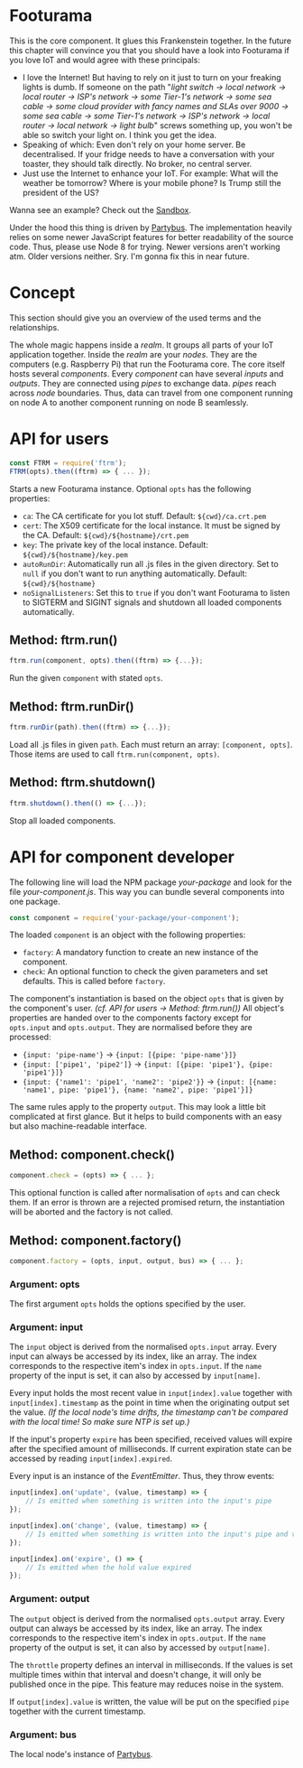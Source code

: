 # Footurama

This is the core component. It glues this Frankenstein together. In the future this chapter will convince you that you should have a look into Footurama if you love IoT and would agree with these principals:

 * I love the Internet! But having to rely on it just to turn on your freaking lights is dumb. If someone on the path "*light switch -> local network -> local router -> ISP's network -> some Tier-1's network -> some sea cable -> some cloud provider with fancy names and SLAs over 9000 -> some sea cable -> some Tier-1's network -> ISP's network -> local router -> local network -> light bulb*" screws something up, you won't be able so switch your light on. I think you get the idea.
 * Speaking of which: Even don't rely on your home server. Be decentralised. If your fridge needs to have a conversation with your toaster, they should talk directly. No broker, no central server.
 * Just use the Internet to enhance your IoT. For example: What will the weather be tomorrow? Where is your mobile phone? Is Trump still the president of the US?

Wanna see an example? Check out the [Sandbox](https://github.com/Footurama/ftrm-sandbox).

Under the hood this thing is driven by [Partybus](https://github.com/jue89/node-partybus#readme). The implementation heavily relies on some newer JavaScript features for better readability of the source code. Thus, please use Node 8 for trying. Newer versions aren't working atm. Older versions neither. Sry. I'm gonna fix this in near future.

# Concept

This section should give you an overview of the used terms and the relationships.

The whole magic happens inside a *realm*. It groups all parts of your IoT application together. Inside the *realm* are your *nodes*. They are the computers (e.g. Raspberry Pi) that run the Footurama core. The core itself hosts several *components*. Every *component* can have several *inputs* and *outputs*. They are connected using *pipes* to exchange data. *pipes* reach across *node* boundaries. Thus, data can travel from one component running on node A to another component running on node B seamlessly.

# API for users

```js
const FTRM = require('ftrm');
FTRM(opts).then((ftrm) => { ... });
```

Starts a new Footurama instance. Optional ```opts``` has the following properties:
 * ```ca```: The CA certificate for you Iot stuff. Default: ```${cwd}/ca.crt.pem```
 * ```cert```: The X509 certificate for the local instance. It must be signed by the CA. Default: ```${cwd}/${hostname}/crt.pem```
 * ```key```: The private key of the local instance. Default: ```${cwd}/${hostname}/key.pem```
 * ```autoRunDir```: Automatically run all .js files in the given directory. Set to ```null``` if you don't want to run anything automatically. Default: ```${cwd}/${hostname}```
 * ```noSignalListeners```: Set this to ```true``` if you don't want Footurama to listen to SIGTERM and SIGINT signals and shutdown all loaded components automatically.

## Method: ftrm.run()

```js
ftrm.run(component, opts).then((ftrm) => {...});
```

Run the given ```component``` with stated ```opts```.

## Method: ftrm.runDir()

```js
ftrm.runDir(path).then((ftrm) => {...});
```

Load all .js files in given ```path```. Each must return an array: ```[component, opts]```. Those items are used to call ```ftrm.run(component, opts)```.

## Method: ftrm.shutdown()

```js
ftrm.shutdown().then(() => {...});
```

Stop all loaded components.

# API for component developer

The following line will load the NPM package *your-package* and look for the file *your-component.js*. This way you can bundle several components into one package.

```js
const component = require('your-package/your-component');
```

The loaded ```component``` is an object with the following properties:
 * ```factory```: A mandatory function to create an new instance of the component.
 * ```check```: An optional function to check the given parameters and set defaults. This is called before ```factory```.

The component's instantiation is based on the object ```opts``` that is given by the component's user. *(cf. API for users -> Method: ftrm.run())* All object's properties are handed over to the components factory except for ```opts.input``` and ```opts.output```. They are normalised before they are processed:

 * ```{input: 'pipe-name'}``` -> ```{input: [{pipe: 'pipe-name'}]}```
 * ```{input: ['pipe1', 'pipe2']}``` -> ```{input: [{pipe: 'pipe1'}, {pipe: 'pipe1'}]}```
 * ```{input: {'name1': 'pipe1', 'name2': 'pipe2'}}``` -> ```{input: [{name: 'name1', pipe: 'pipe1'}, {name: 'name2', pipe: 'pipe1'}]}```

The same rules apply to the property ```output```. This may look a little bit complicated at first glance. But it helps to build components with an easy but also machine-readable interface.

## Method: component.check()

```js
component.check = (opts) => { ... };
```

This optional function is called after normalisation of ```opts``` and can check them. If an error is thrown are a rejected promised return, the instantiation will be aborted and the factory is not called.

## Method: component.factory()

```js
component.factory = (opts, input, output, bus) => { ... };
```

### Argument: opts

The first argument ```opts``` holds the options specified by the user.

### Argument: input

The ```input``` object is derived from the normalised ```opts.input``` array. Every input can always be accessed by its index, like an array. The index corresponds to the respective item's index in ```opts.input```. If the ```name``` property of the input is set, it can also by accessed by ```input[name]```.

Every input holds the most recent value in ```input[index].value``` together with ```input[index].timestamp``` as the point in time when the originating output set the value. *(If the local node's time drifts, the timestamp can't be compared with the local time! So make sure NTP is set up.)*

If the input's property ```expire``` has been specified, received values will expire after the specified amount of milliseconds. If current expiration state can be accessed by reading ```input[index].expired```.

Every input is an instance of the *EventEmitter*. Thus, they throw events:

```js
input[index].on('update', (value, timestamp) => {
	// Is emitted when something is written into the input's pipe
});

input[index].on('change', (value, timestamp) => {
	// Is emitted when something is written into the input's pipe and value has changed
});

input[index].on('expire', () => {
	// Is emitted when the hold value expired
});
```

### Argument: output

The ```output``` object is derived from the normalised ```opts.output``` array. Every output can always be accessed by its index, like an array. The index corresponds to the respective item's index in ```opts.output```. If the ```name``` property of the output is set, it can also by accessed by ```output[name]```.

The ```throttle``` property defines an interval in milliseconds. If the values is set multiple times within that interval and doesn't change, it will only be published once in the pipe. This feature may reduces noise in the system.

If ```output[index].value``` is written, the value will be put on the specified ```pipe``` together with the current timestamp.

### Argument: bus

The local node's instance of [Partybus](https://github.com/jue89/node-partybus#readme).
